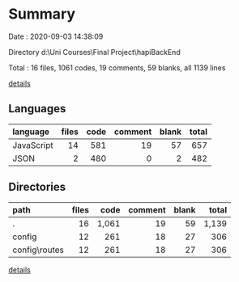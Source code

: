 # Summary

Date : 2020-09-03 14:38:09

Directory d:\Uni Courses\Final Project\hapiBackEnd

Total : 16 files,  1061 codes, 19 comments, 59 blanks, all 1139 lines

[details](details.md)

## Languages
| language | files | code | comment | blank | total |
| :--- | ---: | ---: | ---: | ---: | ---: |
| JavaScript | 14 | 581 | 19 | 57 | 657 |
| JSON | 2 | 480 | 0 | 2 | 482 |

## Directories
| path | files | code | comment | blank | total |
| :--- | ---: | ---: | ---: | ---: | ---: |
| . | 16 | 1,061 | 19 | 59 | 1,139 |
| config | 12 | 261 | 18 | 27 | 306 |
| config\routes | 12 | 261 | 18 | 27 | 306 |

[details](details.md)
